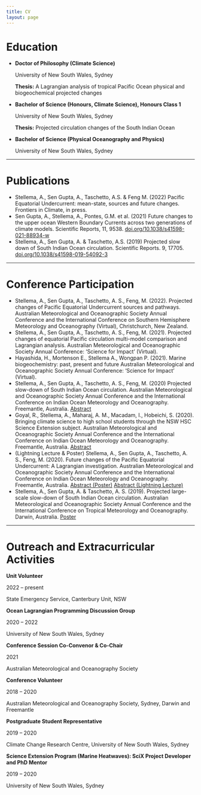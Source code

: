 ```yaml
---
title: CV
layout: page
---
```


# Education
* **Doctor of Philosophy (Climate Science)**

  University of New South Wales, Sydney

  **Thesis:** A Lagrangian analysis of tropical Pacific Ocean physical and biogeochemical projected changes


* **Bachelor of Science (Honours, Climate Science), Honours Class 1**

  University of New South Wales, Sydney

  **Thesis:** Projected circulation changes of the South Indian Ocean


* **Bachelor of Science (Physical Oceanography and Physics)**

  University of New South Wales, Sydney

---

# Publications
*	Stellema, A., Sen Gupta, A., Taschetto, A.S. & Feng M. (2022) Pacific Equatorial Undercurrent: mean-state, sources and future changes. Frontiers in Climate, in press.
*	Sen Gupta, A., Stellema, A., Pontes, G.M. et al. (2021) Future changes to the upper ocean Western Boundary Currents across two generations of climate models. Scientific Reports, 11, 9538. [doi.org/10.1038/s41598-021-88934-w](https://doi.org/10.1038/s41598-021-88934-w)
*	Stellema, A., Sen Gupta, A. & Taschetto, A.S. (2019) Projected slow down of South Indian Ocean circulation. Scientific Reports. 9, 17705. [doi.org/10.1038/s41598-019-54092-3](https://doi.org/10.1038/s41598-019-54092-3)

---

# Conference Participation
*	Stellema, A., Sen Gupta, A., Taschetto, A. S., Feng, M. (2022). Projected changes of Pacific Equatorial Undercurrent sources and pathways. Australian Meteorological and Oceanographic Society Annual Conference and the International Conference on Southern Hemisphere Meteorology and Oceanography (Virtual), Christchurch, New Zealand.
*	Stellema, A., Sen Gupta, A., Taschetto, A. S., Feng, M. (2021). Projected changes of equatorial Pacific circulation multi-model comparison and Lagrangian analysis. Australian Meteorological and Oceanographic Society Annual Conference: ‘Science for Impact’ (Virtual).
*	Hayashida, H., Mortenson E., Stellema A., Wongpan P. (2021). Marine biogeochemistry: past, present and future Australian Meteorological and Oceanographic Society Annual Conference: ‘Science for Impact’ (Virtual).
*	Stellema, A., Sen Gupta, A., Taschetto, A. S., Feng, M. (2020) Projected slow-down of South Indian Ocean circulation. Australian Meteorological and Oceanographic Society Annual Conference and the International Conference on Indian Ocean Meteorology and Oceanography. Freemantle, Australia. [Abstract](http://amos-2020.m.amos.currinda.com/schedule/track/56/session/139/abstract/678)
*	Goyal, R., Stellema, A., Maharaj, A. M., Macadam, I., Hobeichi, S. (2020). Bringing climate science to high school students through the NSW HSC Science Extension subject. Australian Meteorological and Oceanographic Society Annual Conference and the International Conference on Indian Ocean Meteorology and Oceanography. Freemantle, Australia. [Abstract](http://amos-2020.m.amos.currinda.com/schedule/track/103/session/184/abstract/1186)
*	(Lightning Lecture & Poster) Stellema, A., Sen Gupta, A., Taschetto, A. S., Feng, M. (2020). Future changes of the Pacific Equatorial Undercurrent: A Lagrangian investigation. Australian Meteorological and Oceanographic Society Annual Conference and the International Conference on Indian Ocean Meteorology and Oceanography. Freemantle, Australia. [Abstract (Poster)](http://amos-2020.m.amos.currinda.com/schedule/session/191/abstract/803) [Abstract (Lightning Lecture)](http://amos-2020.m.amos.currinda.com/schedule/track/74/session/212/abstract/1205)
*	Stellema, A., Sen Gupta, A. & Taschetto, A. S. (2019). Projected large-scale slow-down of South Indian Ocean circulation. Australian Meteorological and Oceanographic Society Annual Conference and the International Conference on Tropical Meteorology and Oceanography. Darwin, Australia. [Poster](http://amos-ictmo-2019.m.amos.currinda.com/information/page/14)

---

# Outreach and Extracurricular Activities
**Unit Volunteer**

  2022 – present

  State Emergency Service, Canterbury Unit, NSW

**Ocean Lagrangian Programming Discussion Group**

  2020 – 2022

  University of New South Wales, Sydney

**Conference Session Co-Convenor & Co-Chair**

  2021

  Australian Meteorological and Oceanography Society

**Conference Volunteer**

  2018 – 2020

  Australian Meteorological and Oceanography Society, Sydney, Darwin and Freemantle

**Postgraduate Student Representative**

  2019 – 2020

  Climate Change Research Centre, University of New South Wales, Sydney

**Science Extension Program (Marine Heatwaves): SciX Project Developer and PhD Mentor**

  2019 – 2020

  University of New South Wales, Sydney
